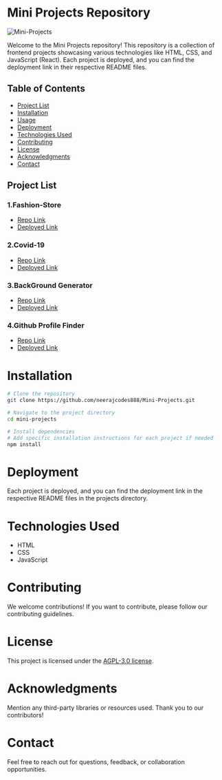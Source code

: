 # Mini Projects Repository


![Mini-Projects](https://socialify.git.ci/neerajcodes888/Mini-Projects/image?description=1&descriptionEditable=%20%20The%20Mini%20Projects%20repository%20is%20a%20curated%20collection%20of%20frontend%20projects%20showca-sing%20diverse%20web%20technologies%20such%20as%20HTML%2C%20CSS%2C%20and%20JavaScript&font=Rokkitt&language=1&name=1&owner=1&pattern=Solid&theme=Dark)

Welcome to the Mini Projects repository! This repository is a collection of frontend projects showcasing various technologies like HTML, CSS, and JavaScript (React). Each project is deployed, and you can find the deployment link in their respective README files.

## Table of Contents
- [Project List](#project-list)
- [Installation](#installation)
- [Usage](#usage)
- [Deployment](#deployment)
- [Technologies Used](#technologies-used)
- [Contributing](#contributing)
- [License](#license)
- [Acknowledgments](#acknowledgments)
- [Contact](#contact)

## Project List

 ### 1.Fashion-Store
   - [Repo Link](https://github.com/neerajcodes888/Mini-Projects/tree/main/Fashion-Store)
   - [Deployed Link](https://neerajcodes888.github.io/Mini-Projects/Fashion-Store/)

### 2.Covid-19
   - [Repo Link](https://github.com/neerajcodes888/Mini-Projects/tree/main/Covid-19)
   - [Deployed Link](https://neerajcodes888.github.io/Mini-Projects/Covid-19/)

### 3.BackGround Generator
   - [Repo Link](https://github.com/neerajcodes888/Mini-Projects/tree/main/BackGround%20Generator)
   - [Deployed Link](https://neerajcodes888.github.io/Mini-Projects/BackGround%20Generator/)

### 4.Github Profile Finder
   - [Repo Link](https://github.com/neerajcodes888/Mini-Projects/tree/main/Github_Profile)
   - [Deployed Link](https://neerajcodes888.github.io/Mini-Projects/Github_Profile/)
     
# Installation

```bash
# Clone the repository
git clone https://github.com/neerajcodes888/Mini-Projects.git

# Navigate to the project directory
cd mini-projects

# Install dependencies
# Add specific installation instructions for each project if needed
npm install
```


# Deployment
Each project is deployed, and you can find the deployment link in the respective README files in the projects directory.

# Technologies Used
- HTML
- CSS
- JavaScript


 <!-- Add more technologies as needed -->
# Contributing
We welcome contributions! If you want to contribute, please follow our contributing guidelines.

# License
This project is licensed under the [AGPL-3.0 license](https://github.com/neerajcodes888/Mini-Projects/tree/main?tab=AGPL-3.0-1-ov-file).

# Acknowledgments
Mention any third-party libraries or resources used.
Thank you to our contributors!
# Contact
Feel free to reach out for questions, feedback, or collaboration opportunities.
